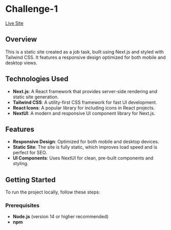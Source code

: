 # Challenge-1

[Live Site](https://challange-1-plum.vercel.app/)

## Overview

This is a static site created as a job task, built using Next.js and styled with Tailwind CSS. It features a responsive design optimized for both mobile and desktop views.

## Technologies Used

- **Next.js**: A React framework that provides server-side rendering and static site generation.
- **Tailwind CSS**: A utility-first CSS framework for fast UI development.
- **React Icons**: A popular library for including icons in React projects.
- **NextUI**: A modern and responsive UI component library for Next.js.

## Features

- **Responsive Design**: Optimized for both mobile and desktop devices.
- **Static Site**: The site is fully static, which improves load speed and is perfect for SEO.
- **UI Components**: Uses NextUI for clean, pre-built components and styling.

## Getting Started

To run the project locally, follow these steps:

### Prerequisites

- **Node.js** (version 14 or higher recommended)
- **npm** 
